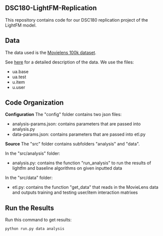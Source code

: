 ## DSC180-LightFM-Replication

This repository contains code for our DSC180 replication project of the LightFM model.

## Data
The data used is the [Movielens 100k dataset](https://grouplens.org/datasets/movielens/100k/). 

See [here](http://files.grouplens.org/datasets/movielens/ml-100k-README.txt) for a detailed description of the data. We use the files:
- ua.base
- ua.test
- u.item
- u.user

## Code Organization

**Configuration**
The "config" folder contains two json files:
- analysis-params.json: contains parameters that are passed into analysis.py
- data-params.json: contains parameters that are passed into etl.py

**Source**
The "src" folder contains subfolders "analysis" and "data".

In the "src/analysis" folder:
- analysis.py: contains the function "run_analysis" to run the results of lightfm and baseline algorithms on given inputted data

In the "src/data" folder:
- etl.py: contains the function "get_data" that reads in the MovieLens data and outputs training and testing user/item interaction matrixes

## Run the Results
Run this command to get results:
```console
python run.py data analysis
```